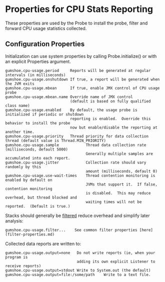 Properties for CPU Stats Reporting
==================================

These properties are used by the Probe to install the probe, filter and forward CPU usage statistics collected.

Configuration Properties
------------------------

Initialization can use system properties by calling Probe.initialize() or with an explicit Properties argument.

    gumshoe.cpu-usage.period     Reports will be generated at regular intervals (in milliseconds)
    gumshoe.cpu-usage.onshutdown If true, a report will be generated when the JVM exits
    gumshoe.cpu-usage.mbean      If true, enable JMX control of CPU usage probe
    gumshoe.cpu-usage.mbean.name Override name of JMX control
                                 (default is based on fully qualified class name) 
    gumshoe.cpu-usage.enabled    By default, the usage probe is initialized if periodic or shutdown
                                 reporting is enabled.  Override this behavior to install the probe
                                 now but enable/disable the reporting at another time.
    gumshoe.cpu-usage.priority   Thread priority for data collection thread (default value is Thread.MIN_PRIORITY)
    gumshoe.cpu-usage.sample            Thread data collection rate (milliseconds, default 5000)
                                        Generally multiple samples are accumulated into each report.
    gumshoe.cpu-usage.jitter            Collection rate should vary randomly by this 
                                        amount (milliseconds, default 0)
    gumshoe.cpu-usage.use-wait-times    Thread contention monitoring is enabled by default on
                                        JVMs that support it.  If false, contention monitoring
                                        is disabled.  This may reduce overhead, but thread blocked and
                                        waiting times will not be reported.  (Default is true.)

Stacks should generally be [filtered](../filters.md) reduce overhead and simplify later analysis:
                                
    gumshoe.cpu-usage.filter...    See common filter properties [here](filter-properties.md) 

Collected data reports are written to:

    gumshoe.cpu-usage.output=none   Do not write reports (ie, when your program is
                                    adding its own explicit Listener to receive reports)
    gumshoe.cpu-usage.output=stdout Write to System.out (the default)
    gumshoe.cpu-usage.output=file:/some/path    Write to a text file.
